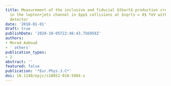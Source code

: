 ```yaml
---
title: Measurement of the inclusive and fiducial $tbart$ production cross-sections
  in the lepton+jets channel in $pp$ collisions at $sqrts = 8$ TeV with the ATLAS
  detector
date: '2018-01-01'
draft: true
publishDate: '2020-10-05T22:46:43.756958Z'
authors:
- Morad Aaboud
- ' others'
publication_types:
- 2
abstract: ''
featured: false
publication: '*Eur.Phys.J.C*'
doi: 10.1140/epjc/s10052-018-5904-z
---
```


